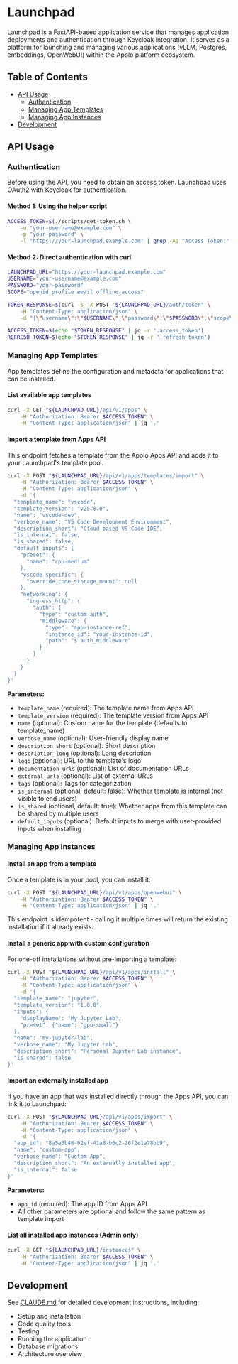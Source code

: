 # Launchpad

Launchpad is a FastAPI-based application service that manages application deployments and authentication through Keycloak integration. It serves as a platform for launching and managing various applications (vLLM, Postgres, embeddings, OpenWebUI) within the Apolo platform ecosystem.

## Table of Contents

- [API Usage](#api-usage)
  - [Authentication](#authentication)
  - [Managing App Templates](#managing-app-templates)
  - [Managing App Instances](#managing-app-instances)
- [Development](#development)

## API Usage

### Authentication

Before using the API, you need to obtain an access token. Launchpad uses OAuth2 with Keycloak for authentication.

#### Method 1: Using the helper script

```bash
ACCESS_TOKEN=$(./scripts/get-token.sh \
    -u "your-username@example.com" \
    -p "your-password" \
    -l "https://your-launchpad.example.com" | grep -A1 "Access Token:" | tail -n1)
```

#### Method 2: Direct authentication with curl

```bash
LAUNCHPAD_URL="https://your-launchpad.example.com"
USERNAME="your-username@example.com"
PASSWORD="your-password"
SCOPE="openid profile email offline_access"

TOKEN_RESPONSE=$(curl -s -X POST "${LAUNCHPAD_URL}/auth/token" \
    -H "Content-Type: application/json" \
    -d "{\"username\":\"$USERNAME\",\"password\":\"$PASSWORD\",\"scope\":\"$SCOPE\"}")

ACCESS_TOKEN=$(echo "$TOKEN_RESPONSE" | jq -r '.access_token')
REFRESH_TOKEN=$(echo "$TOKEN_RESPONSE" | jq -r '.refresh_token')
```

### Managing App Templates

App templates define the configuration and metadata for applications that can be installed.

#### List available app templates

```bash
curl -X GET "${LAUNCHPAD_URL}/api/v1/apps" \
    -H "Authorization: Bearer $ACCESS_TOKEN" \
    -H "Content-Type: application/json" | jq '.'
```

#### Import a template from Apps API

This endpoint fetches a template from the Apolo Apps API and adds it to your Launchpad's template pool.

```bash
curl -X POST "${LAUNCHPAD_URL}/api/v1/apps/templates/import" \
    -H "Authorization: Bearer $ACCESS_TOKEN" \
    -H "Content-Type: application/json" \
    -d '{
  "template_name": "vscode",
  "template_version": "v25.8.0",
  "name": "vscode-dev",
  "verbose_name": "VS Code Development Environment",
  "description_short": "Cloud-based VS Code IDE",
  "is_internal": false,
  "is_shared": false,
  "default_inputs": {
    "preset": {
      "name": "cpu-medium"
    },
    "vscode_specific": {
      "override_code_storage_mount": null
    },
    "networking": {
      "ingress_http": {
        "auth": {
          "type": "custom_auth",
          "middleware": {
            "type": "app-instance-ref",
            "instance_id": "your-instance-id",
            "path": "$.auth_middleware"
          }
        }
      }
    }
  }
}'
```

**Parameters:**
- `template_name` (required): The template name from Apps API
- `template_version` (required): The template version from Apps API
- `name` (optional): Custom name for the template (defaults to template_name)
- `verbose_name` (optional): User-friendly display name
- `description_short` (optional): Short description
- `description_long` (optional): Long description
- `logo` (optional): URL to the template's logo
- `documentation_urls` (optional): List of documentation URLs
- `external_urls` (optional): List of external URLs
- `tags` (optional): Tags for categorization
- `is_internal` (optional, default: false): Whether template is internal (not visible to end users)
- `is_shared` (optional, default: true): Whether apps from this template can be shared by multiple users
- `default_inputs` (optional): Default inputs to merge with user-provided inputs when installing

### Managing App Instances

#### Install an app from a template

Once a template is in your pool, you can install it:

```bash
curl -X POST "${LAUNCHPAD_URL}/api/v1/apps/openwebui" \
    -H "Authorization: Bearer $ACCESS_TOKEN" \
    -H "Content-Type: application/json" | jq '.'
```

This endpoint is idempotent - calling it multiple times will return the existing installation if it already exists.

#### Install a generic app with custom configuration

For one-off installations without pre-importing a template:

```bash
curl -X POST "${LAUNCHPAD_URL}/api/v1/apps/install" \
    -H "Authorization: Bearer $ACCESS_TOKEN" \
    -H "Content-Type: application/json" \
    -d '{
  "template_name": "jupyter",
  "template_version": "1.0.0",
  "inputs": {
    "displayName": "My Jupyter Lab",
    "preset": {"name": "gpu-small"}
  },
  "name": "my-jupyter-lab",
  "verbose_name": "My Jupyter Lab",
  "description_short": "Personal Jupyter Lab instance",
  "is_shared": false
}'
```

#### Import an externally installed app

If you have an app that was installed directly through the Apps API, you can link it to Launchpad:

```bash
curl -X POST "${LAUNCHPAD_URL}/api/v1/apps/import" \
    -H "Authorization: Bearer $ACCESS_TOKEN" \
    -H "Content-Type: application/json" \
    -d '{
  "app_id": "8a5e3b46-02ef-41a8-b6c2-26f2e1a78bb9",
  "name": "custom-app",
  "verbose_name": "Custom App",
  "description_short": "An externally installed app",
  "is_internal": false
}'
```

**Parameters:**
- `app_id` (required): The app ID from Apps API
- All other parameters are optional and follow the same pattern as template import

#### List all installed app instances (Admin only)

```bash
curl -X GET "${LAUNCHPAD_URL}/instances" \
    -H "Authorization: Bearer $ACCESS_TOKEN" \
    -H "Content-Type: application/json" | jq '.'
```

## Development

See [CLAUDE.md](./CLAUDE.md) for detailed development instructions, including:
- Setup and installation
- Code quality tools
- Testing
- Running the application
- Database migrations
- Architecture overview
